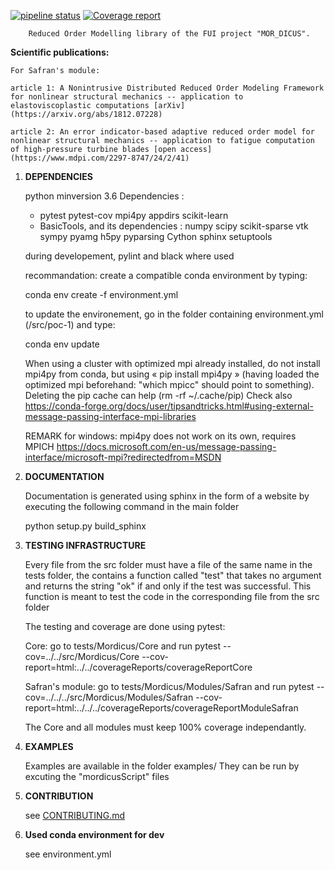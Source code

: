 [![pipeline status](https://gitlab.pam-retd.fr/mordicus/mordicus/badges/master/pipeline.svg)](https://gitlab.pam-retd.fr/mordicus/mordicus/commits/master)   [![Coverage report](https://gitlab.pam-retd.fr/mordicus/mordicus/badges/master/coverage.svg?job=poc-1)](http://mordicus.pages.gitlab.pam-retd.fr/mordicus/coverageReportCore/)


        Reduced Order Modelling library of the FUI project "MOR_DICUS".



**Scientific publications:**


    For Safran's module:

    article 1: A Nonintrusive Distributed Reduced Order Modeling Framework for nonlinear structural mechanics -- application to elastoviscoplastic computations [arXiv](https://arxiv.org/abs/1812.07228)

    article 2: An error indicator-based adaptive reduced order model for nonlinear structural mechanics -- application to fatigue computation of high-pressure turbine blades [open access](https://www.mdpi.com/2297-8747/24/2/41)



1) **DEPENDENCIES**

    python minversion  3.6
    Dependencies :
    - pytest pytest-cov mpi4py appdirs scikit-learn
    - BasicTools, and its dependencies : numpy scipy scikit-sparse vtk sympy pyamg h5py pyparsing Cython sphinx setuptools

    during developement, pylint and black where used

    recommandation: create a compatible conda environment by typing:

    conda env create -f environment.yml

    to update the environement, go in the folder containing environment.yml (/src/poc-1) and type:

    conda env update


    When using a cluster with optimized mpi already installed, do not install mpi4py from conda, but using « pip install mpi4py » (having loaded the optimized mpi beforehand: "which mpicc" should point to something). Deleting the pip cache can help (rm -rf ~/.cache/pip)
    Check also https://conda-forge.org/docs/user/tipsandtricks.html#using-external-message-passing-interface-mpi-libraries


    REMARK for windows:
        mpi4py does not work on its own, requires MPICH https://docs.microsoft.com/en-us/message-passing-interface/microsoft-mpi?redirectedfrom=MSDN



2) **DOCUMENTATION**

    Documentation is generated using sphinx in the form of a website by executing the following command in the main folder

	python setup.py build_sphinx



3) **TESTING INFRASTRUCTURE**

    Every file from the src folder must have a file of the same name in the tests folder,
    the contains a function called "test" that takes no
    argument and returns the string "ok" if and only if the test was successful. This function
    is meant to test the code in the corresponding file from the src folder

    The testing and coverage are done using pytest:

    Core:
    go to tests/Mordicus/Core and run
    pytest --cov=../../src/Mordicus/Core --cov-report=html:../../coverageReports/coverageReportCore

    Safran's module:
    go to tests/Mordicus/Modules/Safran and run
    pytest --cov=../../../src/Mordicus/Modules/Safran --cov-report=html:../../../coverageReports/coverageReportModuleSafran

    The Core and all modules must keep 100% coverage independantly.



4) **EXAMPLES**

    Examples are available in the folder examples/
    They can be run by excuting the "mordicusScript" files


5) **CONTRIBUTION**

    see [CONTRIBUTING.md](https://gitlab.pam-retd.fr/mordicus/mordicus/blob/safran/src/poc-1/CONTRIBUTING.md)


6) **Used conda environment for dev**

    see environment.yml
